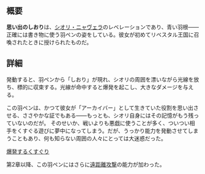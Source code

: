 <!-- title: 思い出のしおり -->

<!-- quote: くすぐったい〜……あっやば、爆発しちゃった！ -->

<!-- chapters: -1 -->

<!-- images: (シオリが初めて本を手にする場面), (インベントリに表示された思い出のしおり), (思い出のしおりの能力発動シーン) -->

<!-- model: true -->

## 概要

**思い出のしおり**は、[シオリ・ニャヴェラ](#entry:shiori-entry)のレベレーションであり、青い羽根――正確には書き物に使う羽ペンの姿をしている。彼女が初めてリベスタル王国に召喚されたときに授けられたものだ。

## 詳細

発動すると、羽ペンから「しおり」が現れ、シオリの周囲を漂いながら光線を放ち、標的に収束する。光線が命中すると爆発を起こし、大きなダメージを与える。

この羽ペンは、かつて彼女が「アーカイバー」として生きていた役割を思い出させる、ささやかな証でもある――もっとも、シオリ自身にはその記憶がもう残っていないのだが。
そのせいか、戦いよりも悪戯に使うことが多く、ついつい相手をくすぐる遊びに夢中になってしまう。だが、うっかり能力を発動させてしまうこともあり、何も知らない周囲の人々にとっては大迷惑だった。

[爆発するくすぐり](#embed:https://www.youtube.com/live/LTIq_0ykLVA?feature=shared&t=7821)

第2章以降、この羽ペンにはさらに[遠距離攻撃](#entry:revelations-entry)の能力が加わった。
